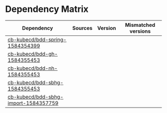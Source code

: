 # Dependency Matrix

Dependency | Sources | Version | Mismatched versions
---------- | ------- | ------- | -------------------
[cb-kubecd/bdd-spring-1584354399](https://github.com/cb-kubecd/bdd-spring-1584354399.git) |  | []() | 
[cb-kubecd/bdd-gh-1584355453](https://github.com/cb-kubecd/bdd-gh-1584355453.git) |  | []() | 
[cb-kubecd/bdd-nh-1584355453](https://github.com/cb-kubecd/bdd-nh-1584355453.git) |  | []() | 
[cb-kubecd/bdd-sbhg-1584355453](https://github.com/cb-kubecd/bdd-sbhg-1584355453.git) |  | []() | 
[cb-kubecd/bdd-sbhg-import-1584357759](https://github.com/cb-kubecd/bdd-sbhg-import-1584357759.git) |  | []() | 
